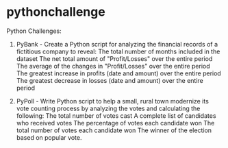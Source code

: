# pythonchallenge
Python Challenges:
1. PyBank - Create a Python script for analyzing the financial records of a fictitious company to reveal:
  The total number of months included in the dataset
  The net total amount of "Profit/Losses" over the entire period
  The average of the changes in "Profit/Losses" over the entire period
  The greatest increase in profits (date and amount) over the entire period
  The greatest decrease in losses (date and amount) over the entire period
  
2. PyPoll - Write Python script to help a small, rural town modernize its vote counting process by analyzing the votes and calculating the following:
  The total number of votes cast
  A complete list of candidates who received votes
  The percentage of votes each candidate won
  The total number of votes each candidate won
  The winner of the election based on popular vote.
  

